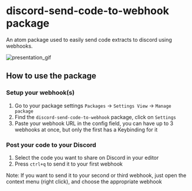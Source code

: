 # discord-send-code-to-webhook package

An atom package used to easily send code extracts to discord using webhooks.

![presentation_gif](https://i.imgur.com/OSBGowP.gif)


## How to use the package

### Setup your webhook(s)

1. Go to your package settings `Packages` -> `Settings View` -> `Manage package`
2. Find the `discord-send-code-to-webhook` package, click on `Settings`
3. Paste your webhook URL in the config field, you can have up to 3 webhooks at once, but only the first has a Keybinding for it


### Post your code to your Discord

1. Select the code you want to share on Discord in your editor
2. Press `ctrl+q` to send it to your first webhook

Note: If you want to send it to your second or third webhook, just open the context menu (right click), and choose the appropriate webhook

